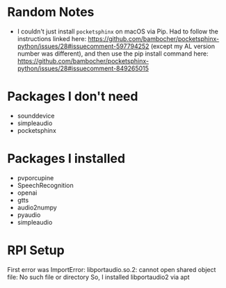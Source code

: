 # Random Notes
* I couldn't just install `pocketsphinx` on macOS via Pip. Had to follow the instructions linked here: https://github.com/bambocher/pocketsphinx-python/issues/28#issuecomment-597794252 (except my AL version number was different), and then use the pip install command here: https://github.com/bambocher/pocketsphinx-python/issues/28#issuecomment-849265015

# Packages I don't need
* sounddevice
* simpleaudio
* pocketsphinx

# Packages I installed
* pvporcupine
* SpeechRecognition
* openai
* gtts
* audio2numpy
* pyaudio
* simpleaudio

# RPI Setup
First error was ImportError: libportaudio.so.2: cannot open shared object file: No such file or directory
So, I installed libportaudio2 via apt
